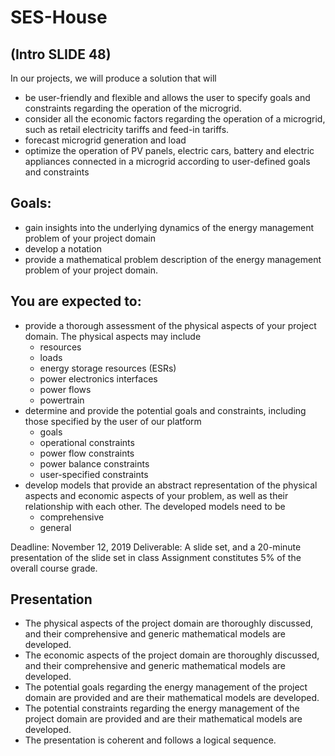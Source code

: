 # SES-House
## (Intro SLIDE 48)
In our projects, we will produce a solution that will
  * be user-friendly and flexible and allows the user to specify goals and constraints regarding the operation of the microgrid.
  * consider all the economic factors regarding the operation of a microgrid, such as retail electricity tariffs and feed-in tariffs.
  * forecast microgrid generation and load
  * optimize the operation of PV panels, electric cars, battery and electric appliances connected in a microgrid according to user-defined goals and constraints

## Goals:
  * gain insights into the underlying dynamics of the energy management problem of your project domain
  * develop a notation
  * provide a mathematical problem description of the energy management problem of your project domain.

## You are expected to:
  * provide a thorough assessment of the physical aspects of your project domain. The physical aspects may include
    * resources
    * loads
    * energy storage resources (ESRs)
    * power electronics interfaces
    * power flows
    * powertrain
  * determine and provide the potential goals and constraints, including those specified by the user of our platform
    * goals
    * operational constraints
    * power flow constraints
    * power balance constraints
    * user-specified constraints
  * develop models that provide an abstract representation of the physical aspects and economic aspects of your problem, as well as their relationship with each other. The developed models need to be
    * comprehensive
    * general

Deadline: November 12, 2019
Deliverable: A slide set, and a 20-minute presentation of the slide set in class
Assignment constitutes 5% of the overall course grade.

## Presentation
  * The physical aspects of the project domain are thoroughly discussed, and their comprehensive and generic mathematical models are developed.
  * The economic aspects of the project domain are thoroughly discussed, and their comprehensive and generic mathematical models are developed.
  * The potential goals regarding the energy management of the project domain are provided and are their mathematical models are developed.
  * The potential constraints regarding the energy management of the project domain are provided and are their mathematical models are developed.
  * The presentation is coherent and follows a logical sequence.

